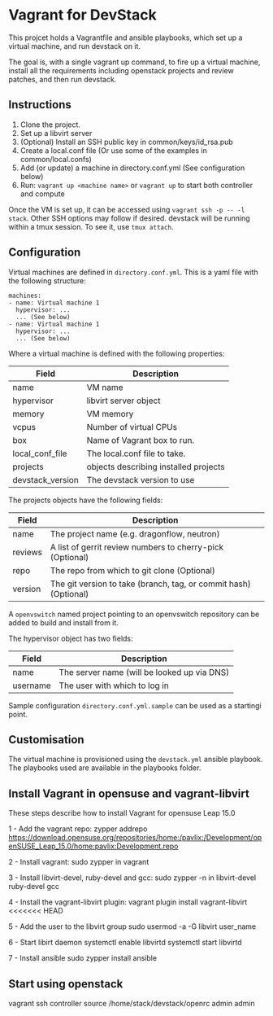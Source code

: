 # Vagrant for DevStack

This projcet holds a Vagrantfile and ansible playbooks, which set up a virtual
machine, and run devstack on it.

The goal is, with a single vagrant up command, to fire up a virtual machine,
install all the requirements including openstack projects and review patches,
and then run devstack.

## Instructions

1. Clone the project.
2. Set up a libvirt server
3. (Optional) Install an SSH public key in common/keys/id_rsa.pub
4. Create a local.conf file (Or use some of the examples in common/local.confs)
5. Add (or update) a machine in directory.conf.yml (See configuration below)
6. Run: `vagrant up <machine name>` or `vagrant up` to start both controller and compute

Once the VM is set up, it can be accessed using `vagrant ssh -p --
-l stack`.  Other SSH options may follow if desired. devstack will be
running within a tmux session. To see it, use `tmux attach`.

## Configuration

Virtual machines are defined in `directory.conf.yml`. This is a yaml file with
the following structure:


```
machines:
- name: Virtual machine 1
  hypervisor: ...
  ... (See below)
- name: Virtual machine 1
  hypervisor: ...
  ... (See below)
```

Where a virtual machine is defined with the following properties:

| Field             | Description                            |
| ----------------- | -------------------------------------- |
| name              | VM name                                |
| hypervisor        | libvirt server object                  |
| memory            | VM memory                              |
| vcpus             | Number of virtual CPUs                 |
| box               | Name of Vagrant box to run.            |
| local_conf_file   | The local.conf file to take.           |
| projects          | objects describing installed projects  |
| devstack_version  | The devstack version to use            |

The projects objects have the following fields:

| Field    | Description                                                       |
| -------- | ----------------------------------------------------------------- |
| name     | The project name (e.g. dragonflow, neutron)                       |
| reviews  | A list of gerrit review numbers to cherry-pick (Optional)         |
| repo     | The repo from which to git clone (Optional)                       |
| version  | The git version to take (branch, tag, or commit hash) (Optional)  |

A `openvswitch` named project pointing to an openvswitch repository can be
added to build and install from it.

The hypervisor object has two fields:

| Field     | Description                                  |
| --------- | -------------------------------------------- |
| name      | The server name (will be looked up via DNS)  |
| username  | The user with which to log in                |

Sample configuration `directory.conf.yml.sample` can be used as a startingi
point.

## Customisation

The virtual machine is provisioned using the `devstack.yml` ansible playbook.
The playbooks used are available in the playbooks folder.


## Install Vagrant in opensuse and vagrant-libvirt

These steps describe how to install Vagrant for opensuse Leap 15.0

1 - Add the vagrant repo:
zypper addrepo https://download.opensuse.org/repositories/home:/pavlix:/Development/openSUSE_Leap_15.0/home:pavlix:Development.repo

2 - Install vagrant:
sudo zypper in vagrant

3 - Install libvirt-devel, ruby-devel and gcc:
sudo zypper -n in libvirt-devel ruby-devel gcc

4 - Install the vagrant-libvirt plugin:
vagrant plugin install vagrant-libvirt
<<<<<<< HEAD

5 - Add the user to the libvirt group
sudo usermod -a -G libvirt user_name

6 - Start libirt daemon
systemctl enable libvirtd
systemctl start libvirtd

7 - Install ansible
sudo zypper install ansible


## Start using openstack

vagrant ssh controller
source /home/stack/devstack/openrc admin admin
